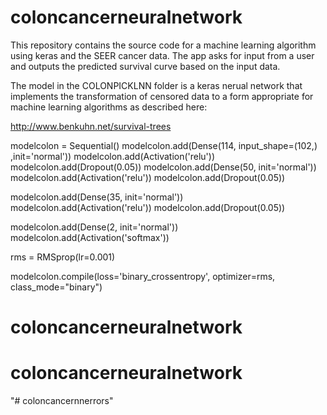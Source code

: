 coloncancerneuralnetwork
======

This repository contains the source code for a machine learning 
algorithm using keras and the SEER cancer data. 
The app asks for input from a user and outputs the predicted survival curve based on the input data.

The model in the COLONPICKLNN folder is a keras
 nerual network that implements the transformation of censored
 data to a form appropriate for machine learning algorithms as described here:

http://www.benkuhn.net/survival-trees


modelcolon = Sequential()
modelcolon.add(Dense(114, input_shape=(102,) ,init='normal'))
modelcolon.add(Activation('relu'))
modelcolon.add(Dropout(0.05))
modelcolon.add(Dense(50, init='normal'))
modelcolon.add(Activation('relu'))
modelcolon.add(Dropout(0.05))


modelcolon.add(Dense(35, init='normal'))
modelcolon.add(Activation('relu'))
modelcolon.add(Dropout(0.05))


modelcolon.add(Dense(2, init='normal'))
modelcolon.add(Activation('softmax'))



rms = RMSprop(lr=0.001)


modelcolon.compile(loss='binary_crossentropy', optimizer=rms, class_mode="binary")





# coloncancerneuralnetwork
# coloncancerneuralnetwork 
"# coloncancernnerrors" 

